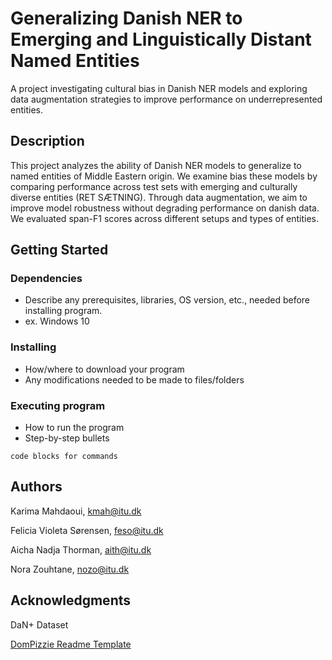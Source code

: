 # Generalizing Danish NER to Emerging and Linguistically Distant Named Entities

A project investigating cultural bias in Danish NER models and exploring data augmentation strategies to improve performance on underrepresented entities.

## Description

This project analyzes the ability of Danish NER models to generalize to named entities of Middle Eastern origin. We examine bias these models by comparing performance across test sets with emerging and culturally diverse entities (RET SÆTNING). Through data augmentation, we aim to improve model robustness without degrading performance on danish data. We evaluated span-F1 scores across different setups and types of entities.

## Getting Started

### Dependencies

* Describe any prerequisites, libraries, OS version, etc., needed before installing program.
* ex. Windows 10

### Installing

* How/where to download your program
* Any modifications needed to be made to files/folders

### Executing program

* How to run the program
* Step-by-step bullets
```
code blocks for commands
```

## Authors

Karima Mahdaoui, kmah@itu.dk

Felicia Violeta Sørensen, feso@itu.dk

Aicha Nadja Thorman, aith@itu.dk

Nora Zouhtane, nozo@itu.dk

## Acknowledgments

DaN+ Dataset

[DomPizzie Readme Template](https://gist.github.com/DomPizzie/7a5ff55ffa9081f2de27c315f5018afc)


